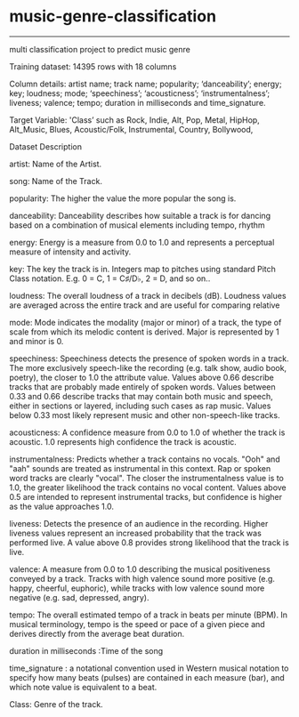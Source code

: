 # music-genre-classification
---------------------------------------------------------------------
multi classification project to predict music genre

Training dataset: 14395 rows with 18 columns

Column details: artist name; track name; popularity; ‘danceability’; energy; key; loudness; mode; ‘speechiness’; ‘acousticness’; ‘instrumentalness’; liveness; valence; tempo; duration in milliseconds and time_signature.

Target Variable: 'Class’ such as Rock, Indie, Alt, Pop, Metal, HipHop, Alt_Music, Blues, Acoustic/Folk, Instrumental, Country, Bollywood,

Dataset Description

  artist: Name of the Artist.

  song: Name of the Track.

  popularity: The higher the value the more popular the song is.

  danceability: Danceability describes how suitable a track is for dancing based on a combination of musical elements including tempo, rhythm

  energy: Energy is a measure from 0.0 to 1.0 and represents a perceptual measure of intensity and activity.

   key: The key the track is in. Integers map to pitches using standard Pitch Class notation. E.g. 0 = C, 1 = C♯/D♭, 2 = D, and so on..

  loudness: The overall loudness of a track in decibels (dB). Loudness values are averaged across the entire track and are useful for comparing relative

   mode: Mode indicates the modality (major or minor) of a track, the type of scale from which its melodic content is derived. Major is represented by 1 and minor is 0.

 speechiness: Speechiness detects the presence of spoken words in a track. The more exclusively speech-like the recording (e.g. talk show, audio book, poetry), the closer to 1.0 the attribute value. Values above 0.66 describe tracks that are probably made entirely of spoken words. Values between 0.33 and 0.66 describe tracks that may contain both music and speech, either in sections or layered, including such cases as rap music. Values below 0.33 most likely represent music and other non-speech-like tracks.

 acousticness: A confidence measure from 0.0 to 1.0 of whether the track is acoustic. 1.0 represents high confidence the track is acoustic.

 instrumentalness: Predicts whether a track contains no vocals. "Ooh" and "aah" sounds are treated as instrumental in this context. Rap or spoken word tracks are clearly "vocal". The closer the instrumentalness value is to 1.0, the greater likelihood the track contains no vocal content. Values above 0.5 are intended to represent instrumental tracks, but confidence is higher as the value approaches 1.0.

liveness: Detects the presence of an audience in the recording. Higher liveness values represent an increased probability that the track was performed live. A value above 0.8 provides strong likelihood that the track is live.

valence: A measure from 0.0 to 1.0 describing the musical positiveness conveyed by a track. Tracks with high valence sound more positive (e.g. happy, cheerful, euphoric), while tracks with low valence sound more negative (e.g. sad, depressed, angry).

tempo: The overall estimated tempo of a track in beats per minute (BPM). In musical terminology, tempo is the speed or pace of a given piece and derives directly from the average beat duration.

 duration in milliseconds :Time of the song

 time_signature : a notational convention used in Western musical notation to specify how many beats (pulses) are contained in each measure (bar), and which note value is equivalent to a beat.

 Class: Genre of the track.

